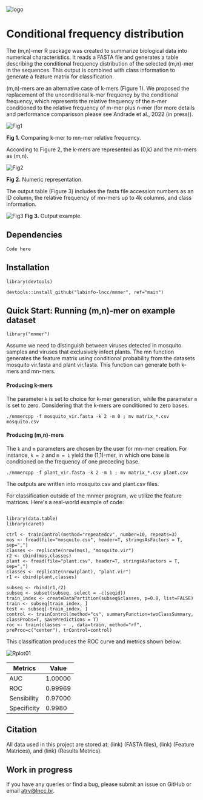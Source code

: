![logo](https://user-images.githubusercontent.com/57667417/191082345-57fed066-37e9-4a8a-a65a-c9562d0625a4.png)

# Conditional frequency distribution

The (m,n)-mer R package was created to summarize biological data into numerical characteristics. It reads a FASTA file and generates a table describing the conditional frequency distribution of the selected (m,n)-mer in the sequences. This output is combined with class information to generate a feature matrix for classification. 

(m,n)-mers are an alternative case of k-mers (Figure 1). We proposed the replacement of the unconditional k-mer frequency 
by the conditional frequency, which represents the relative frequency of the n-mer conditioned to the relative frequency of m-mer plus n-mer (for more details and performance comparisson please see Andrade et al., 2022 (in press)). 

![Fig1](https://user-images.githubusercontent.com/57667417/191081859-0b0ae464-f257-4c82-9dea-8d4629605357.png)

**Fig 1.** Comparing k-mer to mn-mer relative frequency.

According to Figure 2, the k-mers are represented as (0,k) and the mn-mers as (m,n).

![Fig2](https://user-images.githubusercontent.com/57667417/191081936-1aed5ca6-9c88-4d4d-a46b-e1ccae0bcafe.png)

**Fig 2.** Numeric representation.

The output table (Figure 3) includes the fasta file accession numbers as an ID column, the relative frequency of mn-mers up to 4k columns, and class information. 

![Fig3](https://user-images.githubusercontent.com/57667417/191082016-b6835c4c-c115-498d-a2d1-c7d93ec20fe5.png)
**Fig 3.** Output example.


## Dependencies

```
Code here
```

## Installation

```
library(devtools)

devtools::install_github("labinfo-lncc/mnmer", ref="main")
```


## Quick Start: Running (m,n)-mer on example dataset

```
library("mnmer")
```

Assume we need to distinguish between viruses detected in mosquito samples and viruses that exclusively infect plants. The mn function generates the feature matrix using conditional probability from the datasets mosquito vir.fasta and plant vir.fasta. This function can generate both k-mers and mn-mers.

#### Producing k-mers

The parameter ```k``` is set to choice for k-mer generation, while the parameter ```m``` is set to zero. Considering that the k-mers are conditioned to zero bases.

```
./nmmercpp -f mosquito_vir.fasta -k 2 -m 0 ; mv matrix_*.csv mosquito.csv
```

#### Producing (m,n)-mers 

The ```k``` and ```m``` parameters are chosen by the user for mn-mer creation. For instance, ```k = 2``` and ```m = 1``` yield the (1,1)-mer, in which one base is conditioned on the frequency of one preceding base.

```
./nmmercpp -f plant_vir.fasta -k 2 -m 1 ; mv matrix_*.csv plant.csv
```

The outputs are written into mosquito.csv and plant.csv files.

For classification outside of the mnmer program, we utilize the feature matrices. Here's a real-world example of code:

```

library(data.table)
library(caret)

ctrl <- trainControl(method="repeatedcv", number=10, repeats=3)
mos <- fread(file="mosquito.csv", header=T, stringsAsFactors = T, sep=",")
classes <- replicate(nrow(mos), "mosquito.vir")
r2 <- cbind(mos,classes)
plant <- fread(file="plant.csv", header=T, stringsAsFactors = T, sep=",")
classes <- replicate(nrow(plant), "plant.vir")
r1 <- cbind(plant,classes)

subseq <- rbind(r1,r2)
subseq <- subset(subseq, select = -c(seqid))
train_index <- createDataPartition(subseq$classes, p=0.8, list=FALSE)
train <- subseq[train_index, ]
test <- subseq[-train_index, ]
control <- trainControl(method="cv", summaryFunction=twoClassSummary, classProbs=T, savePredictions = T)
roc <- train(classes ~ ., data=train, method="rf", preProc=c("center"), trControl=control)

```

This classification produces the ROC curve and metrics shown below:


![Rplot01](https://user-images.githubusercontent.com/57667417/191288837-2f13cee0-96f8-48fb-a4e0-e7e28d832efe.png)


Metrics | Value
--- | ---
AUC | 1.00000
ROC | 0.99969
Sensibility | 0.97000
Specificity | 0.9980

## Citation

All data used in this project are stored at: (link) (FASTA files), (link) (Feature Matrices), and (link) (Results Metrics). 



## Work in progress

If you have any queries or find a bug, please submit an issue on GitHub or email atrv@lncc.br.
